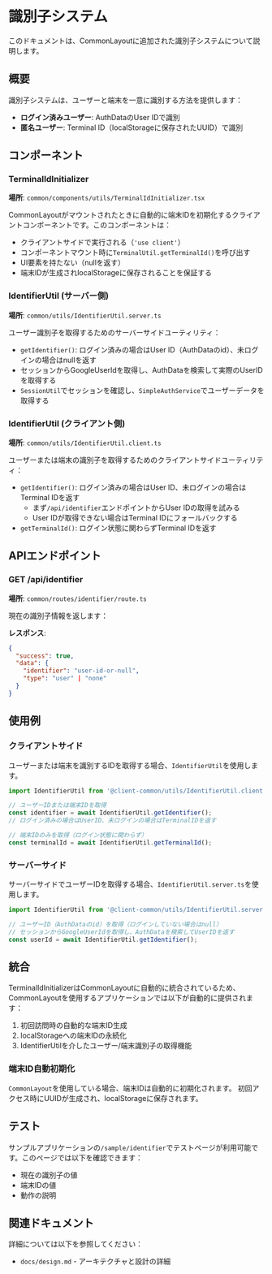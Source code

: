 # 識別子システム

このドキュメントは、CommonLayoutに追加された識別子システムについて説明します。

## 概要

識別子システムは、ユーザーと端末を一意に識別する方法を提供します：
- **ログイン済みユーザー**: AuthDataのUser IDで識別
- **匿名ユーザー**: Terminal ID（localStorageに保存されたUUID）で識別

## コンポーネント

### TerminalIdInitializer

**場所**: `common/components/utils/TerminalIdInitializer.tsx`

CommonLayoutがマウントされたときに自動的に端末IDを初期化するクライアントコンポーネントです。このコンポーネントは：
- クライアントサイドで実行される（`'use client'`）
- コンポーネントマウント時に`TerminalUtil.getTerminalId()`を呼び出す
- UI要素を持たない（nullを返す）
- 端末IDが生成されlocalStorageに保存されることを保証する

### IdentifierUtil (サーバー側)

**場所**: `common/utils/IdentifierUtil.server.ts`

ユーザー識別子を取得するためのサーバーサイドユーティリティ：
- `getIdentifier()`: ログイン済みの場合はUser ID（AuthDataのid）、未ログインの場合はnullを返す
- セッションからGoogleUserIdを取得し、AuthDataを検索して実際のUserIDを取得する
- `SessionUtil`でセッションを確認し、`SimpleAuthService`でユーザーデータを取得する

### IdentifierUtil (クライアント側)

**場所**: `common/utils/IdentifierUtil.client.ts`

ユーザーまたは端末の識別子を取得するためのクライアントサイドユーティリティ：
- `getIdentifier()`: ログイン済みの場合はUser ID、未ログインの場合はTerminal IDを返す
  - まず`/api/identifier`エンドポイントからUser IDの取得を試みる
  - User IDが取得できない場合はTerminal IDにフォールバックする
- `getTerminalId()`: ログイン状態に関わらずTerminal IDを返す

## APIエンドポイント

### GET /api/identifier

**場所**: `common/routes/identifier/route.ts`

現在の識別子情報を返します：

**レスポンス**:
```json
{
  "success": true,
  "data": {
    "identifier": "user-id-or-null",
    "type": "user" | "none"
  }
}
```

## 使用例

### クライアントサイド

ユーザーまたは端末を識別するIDを取得する場合、`IdentifierUtil`を使用します。

```typescript
import IdentifierUtil from '@client-common/utils/IdentifierUtil.client';

// ユーザーIDまたは端末IDを取得
const identifier = await IdentifierUtil.getIdentifier();
// ログイン済みの場合はUserID、未ログインの場合はTerminalIDを返す

// 端末IDのみを取得（ログイン状態に関わらず）
const terminalId = await IdentifierUtil.getTerminalId();
```

### サーバーサイド

サーバーサイドでユーザーIDを取得する場合、`IdentifierUtil.server.ts`を使用します。

```typescript
import IdentifierUtil from '@client-common/utils/IdentifierUtil.server';

// ユーザーID（AuthDataのid）を取得（ログインしていない場合はnull）
// セッションからGoogleUserIdを取得し、AuthDataを検索してUserIDを返す
const userId = await IdentifierUtil.getIdentifier();
```

## 統合

TerminalIdInitializerはCommonLayoutに自動的に統合されているため、CommonLayoutを使用するアプリケーションでは以下が自動的に提供されます：
1. 初回訪問時の自動的な端末ID生成
2. localStorageへの端末IDの永続化
3. IdentifierUtilを介したユーザー/端末識別子の取得機能

### 端末ID自動初期化

`CommonLayout`を使用している場合、端末IDは自動的に初期化されます。
初回アクセス時にUUIDが生成され、localStorageに保存されます。

## テスト

サンプルアプリケーションの`/sample/identifier`でテストページが利用可能です。このページでは以下を確認できます：
- 現在の識別子の値
- 端末IDの値
- 動作の説明

## 関連ドキュメント

詳細については以下を参照してください：
- `docs/design.md` - アーキテクチャと設計の詳細
